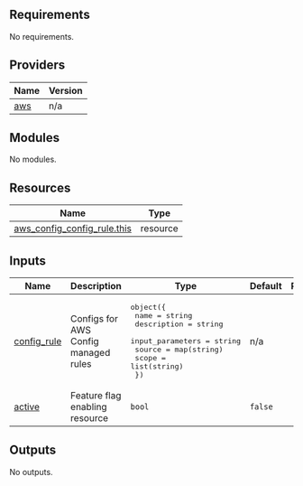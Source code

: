 ## Requirements

No requirements.

## Providers

| Name | Version |
|------|---------|
| <a name="provider_aws"></a> [aws](#provider\_aws) | n/a |

## Modules

No modules.

## Resources

| Name | Type |
|------|------|
| [aws_config_config_rule.this](https://registry.terraform.io/providers/hashicorp/aws/latest/docs/resources/config_config_rule) | resource |

## Inputs

| Name | Description | Type | Default | Required |
|------|-------------|------|---------|:--------:|
| <a name="input_config_rule"></a> [config\_rule](#input\_config\_rule) | Configs for AWS Config managed rules | <pre>object({<br>    name             = string<br>    description      = string<br>    input_parameters = string<br>    source           = map(string)<br>    scope            = list(string)<br>  })</pre> | n/a | yes |
| <a name="input_active"></a> [active](#input\_active) | Feature flag enabling resource | `bool` | `false` | no |

## Outputs

No outputs.
